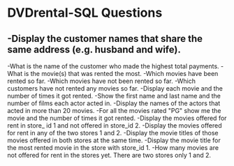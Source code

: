 # DVDrental-SQL Questions
## -Display the customer names that share the same address (e.g. husband and wife).
-What is the name of the customer who made the highest total payments.
-What is the movie(s) that was rented the most.
-Which movies have been rented so far.
-Which movies have not been rented so far.
-Which customers have not rented any movies so far.
-Display each movie and the number of times it got rented.
-Show the first name and last name and the number of films each actor acted in.
-Display the names of the actors that acted in more than 20 movies.
-For all the movies rated "PG" show me the movie and the number of times it got rented.
-Display the movies offered for rent in store_ id 1 and not offered in store_id 2.
-Display the movies offered for rent in any of the two stores 1 and 2.
-Display the movie titles of those movies offered in both stores at the same time.
-Display the movie title for the most rented movie in the store with store_id 1.
-How many movies are not offered for rent in the stores yet. There are two stores only 1 and
2.
